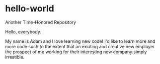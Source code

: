 # hello-world
Another Time-Honored Repository

Hello, everybody.

My name is Adam and I love learning new code! I'd like to learn more and more code such to the extent that an exciting and creative new employer the prospect of me working for their interesting new company simply irrestible.

